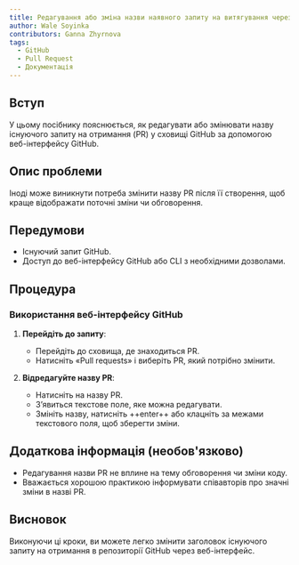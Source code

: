 ```yaml
---
title: Редагування або зміна назви наявного запиту на витягування через github.com
author: Wale Soyinka
contributors: Ganna Zhyrnova
tags:
  - GitHub
  - Pull Request
  - Документація
---
```


## Вступ

У цьому посібнику пояснюється, як редагувати або змінювати назву існуючого запиту на отримання (PR) у сховищі GitHub за допомогою веб-інтерфейсу GitHub.

## Опис проблеми

Іноді може виникнути потреба змінити назву PR після її створення, щоб краще відображати поточні зміни чи обговорення.

## Передумови

- Існуючий запит GitHub.
- Доступ до веб-інтерфейсу GitHub або CLI з необхідними дозволами.

## Процедура

### Використання веб-інтерфейсу GitHub

1. **Перейдіть до запиту**:
   - Перейдіть до сховища, де знаходиться PR.
   - Натисніть «Pull requests» і виберіть PR, який потрібно змінити.

2. **Відредагуйте назву PR**:
   - Натисніть на назву PR.
   - З’явиться текстове поле, яке можна редагувати.
   - Змініть назву, натисніть ++enter++ або клацніть за межами текстового поля, щоб зберегти зміни.

## Додаткова інформація (необов'язково)

- Редагування назви PR не вплине на тему обговорення чи зміни коду.
- Вважається хорошою практикою інформувати співавторів про значні зміни в назві PR.

## Висновок

Виконуючи ці кроки, ви можете легко змінити заголовок існуючого запиту на отримання в репозиторії GitHub через веб-інтерфейс.
